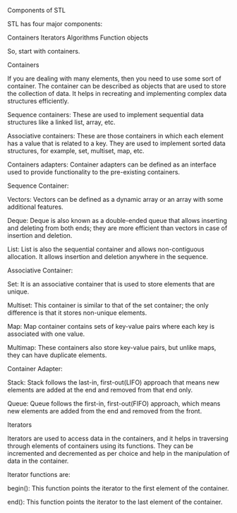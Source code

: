 Components of STL

STL has four major components:

Containers
Iterators
Algorithms
Function objects

So, start with containers.

Containers

If you are dealing with many elements, then you need to use some sort of container. The container can be described as objects that are used to store the collection of data. It helps in recreating and implementing complex data structures efficiently.

Sequence containers: These are used to implement sequential data structures like a linked list, array, etc.

Associative containers: These are those containers in which each element has a value that is related to a key. They are used to implement sorted data structures, for example, set, multiset, map, etc.

Containers adapters: Container adapters can be defined as an interface used to provide functionality to the pre-existing containers.

Sequence Container:

Vectors: Vectors can be defined as a dynamic array or an array with some additional features.

Deque: Deque is also known as a double-ended queue that allows inserting and deleting from both ends; they are more efficient than vectors in case of insertion and deletion.

List: List is also the sequential container and allows non-contiguous allocation. It allows insertion and deletion anywhere in the sequence.

Associative Container:

Set: It is an associative container that is used to store elements that are unique.

Multiset: This container is similar to that of the set container; the only difference is that it stores non-unique elements. 

Map: Map container contains sets of key-value pairs where each key is associated with one value.

Multimap: These containers also store key-value pairs, but unlike maps, they can have duplicate elements.

Container Adapter:

Stack: Stack follows the last-in, first-out(LIFO) approach that means new elements are added at the end and removed from that end only.

Queue: Queue follows the first-in, first-out(FIFO) approach, which means new elements are added from the end and removed from the front.

Iterators 

Iterators are used to access data in the containers, and it helps in traversing through elements of containers using its functions. They can be incremented and decremented as per choice and help in the manipulation of data in the container.

Iterator functions are:

begin(): This function points the iterator to the first element of the container.

end(): This function points the iterator to the last element of the container.


